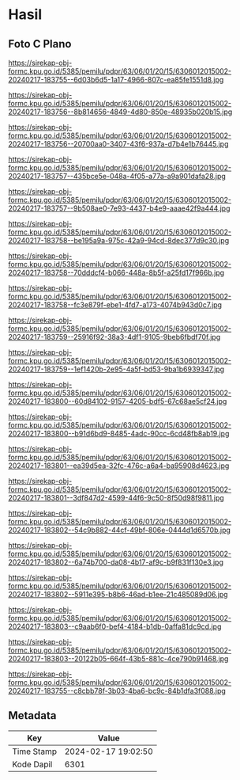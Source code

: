 # Hasil

## Foto C Plano

https://sirekap-obj-formc.kpu.go.id/5385/pemilu/pdpr/63/06/01/20/15/6306012015002-20240217-183755--6d03b6d5-1a17-4966-807c-ea85fe1551d8.jpg

https://sirekap-obj-formc.kpu.go.id/5385/pemilu/pdpr/63/06/01/20/15/6306012015002-20240217-183756--8b814656-4849-4d80-850e-48935b020b15.jpg

https://sirekap-obj-formc.kpu.go.id/5385/pemilu/pdpr/63/06/01/20/15/6306012015002-20240217-183756--20700aa0-3407-43f6-937a-d7b4e1b76445.jpg

https://sirekap-obj-formc.kpu.go.id/5385/pemilu/pdpr/63/06/01/20/15/6306012015002-20240217-183757--435bce5e-048a-4f05-a77a-a9a901dafa28.jpg

https://sirekap-obj-formc.kpu.go.id/5385/pemilu/pdpr/63/06/01/20/15/6306012015002-20240217-183757--9b508ae0-7e93-4437-b4e9-aaae42f9a444.jpg

https://sirekap-obj-formc.kpu.go.id/5385/pemilu/pdpr/63/06/01/20/15/6306012015002-20240217-183758--be195a9a-975c-42a9-94cd-8dec377d9c30.jpg

https://sirekap-obj-formc.kpu.go.id/5385/pemilu/pdpr/63/06/01/20/15/6306012015002-20240217-183758--70dddcf4-b066-448a-8b5f-a25fd17f966b.jpg

https://sirekap-obj-formc.kpu.go.id/5385/pemilu/pdpr/63/06/01/20/15/6306012015002-20240217-183758--fc3e879f-ebe1-4fd7-a173-4074b943d0c7.jpg

https://sirekap-obj-formc.kpu.go.id/5385/pemilu/pdpr/63/06/01/20/15/6306012015002-20240217-183759--25916f92-38a3-4df1-9105-9beb6fbdf70f.jpg

https://sirekap-obj-formc.kpu.go.id/5385/pemilu/pdpr/63/06/01/20/15/6306012015002-20240217-183759--1ef1420b-2e95-4a5f-bd53-9ba1b6939347.jpg

https://sirekap-obj-formc.kpu.go.id/5385/pemilu/pdpr/63/06/01/20/15/6306012015002-20240217-183800--60d84102-9157-4205-bdf5-67c68ae5cf24.jpg

https://sirekap-obj-formc.kpu.go.id/5385/pemilu/pdpr/63/06/01/20/15/6306012015002-20240217-183800--b91d6bd9-8485-4adc-90cc-6cd48fb8ab19.jpg

https://sirekap-obj-formc.kpu.go.id/5385/pemilu/pdpr/63/06/01/20/15/6306012015002-20240217-183801--ea39d5ea-32fc-476c-a6a4-ba95908d4623.jpg

https://sirekap-obj-formc.kpu.go.id/5385/pemilu/pdpr/63/06/01/20/15/6306012015002-20240217-183801--3df847d2-4599-44f6-9c50-8f50d98f9811.jpg

https://sirekap-obj-formc.kpu.go.id/5385/pemilu/pdpr/63/06/01/20/15/6306012015002-20240217-183802--54c9b882-44cf-49bf-806e-0444d1d6570b.jpg

https://sirekap-obj-formc.kpu.go.id/5385/pemilu/pdpr/63/06/01/20/15/6306012015002-20240217-183802--6a74b700-da08-4b17-af9c-b9f831f130e3.jpg

https://sirekap-obj-formc.kpu.go.id/5385/pemilu/pdpr/63/06/01/20/15/6306012015002-20240217-183802--5911e395-b8b6-46ad-b1ee-21c485089d06.jpg

https://sirekap-obj-formc.kpu.go.id/5385/pemilu/pdpr/63/06/01/20/15/6306012015002-20240217-183803--c9aab6f0-bef4-4184-b1db-0affa81dc9cd.jpg

https://sirekap-obj-formc.kpu.go.id/5385/pemilu/pdpr/63/06/01/20/15/6306012015002-20240217-183803--20122b05-664f-43b5-881c-4ce790b91468.jpg

https://sirekap-obj-formc.kpu.go.id/5385/pemilu/pdpr/63/06/01/20/15/6306012015002-20240217-183755--c8cbb78f-3b03-4ba6-bc9c-84b1dfa3f088.jpg


## Metadata

| Key        | Value               |
| ---------- | ------------------- |
| Time Stamp | 2024-02-17 19:02:50 |
| Kode Dapil | 6301                |



